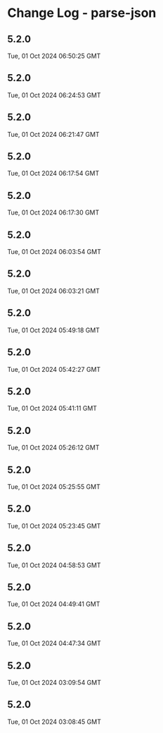 # Change Log - parse-json

<!-- This log was last generated on Tue, 01 Oct 2024 06:50:25 GMT and should not be manually modified. -->

<!-- Start content -->

## 5.2.0

Tue, 01 Oct 2024 06:50:25 GMT

## 5.2.0

Tue, 01 Oct 2024 06:24:53 GMT

## 5.2.0

Tue, 01 Oct 2024 06:21:47 GMT

## 5.2.0

Tue, 01 Oct 2024 06:17:54 GMT

## 5.2.0

Tue, 01 Oct 2024 06:17:30 GMT

## 5.2.0

Tue, 01 Oct 2024 06:03:54 GMT

## 5.2.0

Tue, 01 Oct 2024 06:03:21 GMT

## 5.2.0

Tue, 01 Oct 2024 05:49:18 GMT

## 5.2.0

Tue, 01 Oct 2024 05:42:27 GMT

## 5.2.0

Tue, 01 Oct 2024 05:41:11 GMT

## 5.2.0

Tue, 01 Oct 2024 05:26:12 GMT

## 5.2.0

Tue, 01 Oct 2024 05:25:55 GMT

## 5.2.0

Tue, 01 Oct 2024 05:23:45 GMT

## 5.2.0

Tue, 01 Oct 2024 04:58:53 GMT

## 5.2.0

Tue, 01 Oct 2024 04:49:41 GMT

## 5.2.0

Tue, 01 Oct 2024 04:47:34 GMT

## 5.2.0

Tue, 01 Oct 2024 03:09:54 GMT

## 5.2.0

Tue, 01 Oct 2024 03:08:45 GMT
